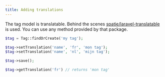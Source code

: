 ```yaml
---
title: Adding translations
---
```


The tag model is translatable. Behind the scenes [spatie/laravel-translatable](https://github.com/spatie/laravel-translatable) is used. You can use any method provided by that package.

```php
$tag = Tag::findOrCreate('my tag');

$tag->setTranslation('name', 'fr', 'mon tag');
$tag->setTranslation('name', 'nl', 'mijn tag');

$tag->save();

$tag->getTranslation('fr') // returns 'mon tag'
```

